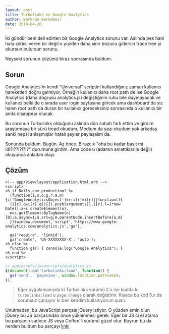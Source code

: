 ```yaml
---
layout: post
title: Turbolinks ve Google Analytics
author: Berkhan Berkdemir
date: 2018-04-28
---
```


İki gündür beni deli edirten bir Google Analytics sorunu var. Aslında pek hani hata çıktısı veren bir değil o yüzden daha sinir bozucu gidersin trace tree yi okursun bulursun sorunu.

Neyseki sorunun çözümü biraz sonrasında buldum.

## Sorun

Google Analytics'in kendi "Universal" scriptini kullandığınız zaman kullanıcı hareketleri doğru gelmiyor. Örneğin kullanıcı daha root path de ise Google Analytics (daha doğrusu analytics.js) değiştiğinin ruhu bile duymayacak ve kullanıcı belki de o sırada user login sayfasına giricek ama dashboard da siz halen root path da duran bir kullanıcı göreceksiniz sonrasında o kullanıcı bir anda disappear olucak.

Bu sorunun Turbolinks olduğunu aslında dün sabah fark ettim ve girdim araştırmaya bir sürü tread okudum, Medium da yazı okudum yok arkadaş sanki hepsi anlaşmışlar hatalı şeyler paylaşalım da.

Sonunda buldum. Bugün. Az önce. Birazcık "oha bu kadar basit mi idi?!??!?!?!?" durumuna girdim. Ama code u (adamın anlattıklarını değil) okuyunca anladım olayı.

## Çözüm

```erb
<!-- app/view/layout/application.html.erb -->
<script>
<% if Rails.env.production? %>
  (function(i,s,o,g,r,a,m){i['GoogleAnalyticsObject']=r;i[r]=i[r]||function(){
  (i[r].q=i[r].q||[]).push(arguments)},i[r].l=1*new Date();a=s.createElement(o),
  m=s.getElementsByTagName(o)[0];a.async=1;a.src=g;m.parentNode.insertBefore(a,m)
  })(window,document,'script','https://www.google-analytics.com/analytics.js','ga');

  ga('require', 'linkid');
  ga('create', 'UA-XXXXXXXX-X', 'auto');
<% else %>
  function ga() { console.log("Google Analytics"); }
<% end %>
</script>
```

```javascript
// app/assets/javascripts/analytics.js
$(document).on('turbolinks:load', function() {
  ga('send', 'pageview', window.location.pathname);
});
```

> Eğer uygulamanızda ki Turbolinks sürümü 2.x ise kodda ki `turbolinks:load` u `page:change` olarak değiştirin. Kısaca bu kod 5.x de sorunsuz çalışıyor ki ben kendim kullanıyorum şuan.

Unutmadan, bu JavaScript parçası jQuery istiyor. O yüzden emin olun jQuery bu JS parçasından önce yüklenmesi gerek. Eğer bir JS ci el atarsa bu parçanın sadece JS veya Coffee'li sürümü güzel olur. Buyrun bu da nerden buldum bu parçayı [linki](http://nithinbekal.com/posts/turbolinks-google-analytics/)
